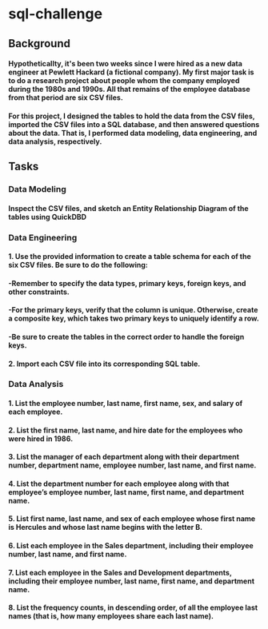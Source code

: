 # sql-challenge

## Background

#### Hypotheticallty, it's been two weeks since I were hired as a new data engineer at Pewlett Hackard (a fictional company). My first major task is to do a research project about people whom the company employed during the 1980s and 1990s. All that remains of the employee database from that period are six CSV files.

#### For this project, I designed the tables to hold the data from the CSV files, imported the CSV files into a SQL database, and then answered questions about the data. That is, I performed data modeling, data engineering, and data analysis, respectively.

## Tasks

### Data Modeling

#### Inspect the CSV files, and sketch an Entity Relationship Diagram of the tables using QuickDBD

### Data Engineering

#### 1. Use the provided information to create a table schema for each of the six CSV files. Be sure to do the following:

#### -Remember to specify the data types, primary keys, foreign keys, and other constraints.
#### -For the primary keys, verify that the column is unique. Otherwise, create a composite key, which takes two primary keys to uniquely identify a row.
#### -Be sure to create the tables in the correct order to handle the foreign keys.

#### 2. Import each CSV file into its corresponding SQL table.

### Data Analysis

#### 1. List the employee number, last name, first name, sex, and salary of each employee.
#### 2. List the first name, last name, and hire date for the employees who were hired in 1986.
#### 3. List the manager of each department along with their department number, department name, employee number, last name, and first name.
#### 4. List the department number for each employee along with that employee’s employee number, last name, first name, and department name.
#### 5. List first name, last name, and sex of each employee whose first name is Hercules and whose last name begins with the letter B.
#### 6. List each employee in the Sales department, including their employee number, last name, and first name.
#### 7. List each employee in the Sales and Development departments, including their employee number, last name, first name, and department name.
#### 8. List the frequency counts, in descending order, of all the employee last names (that is, how many employees share each last name).